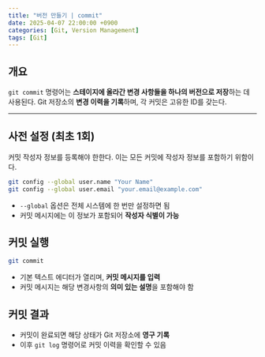 ```yaml
---
title: "버전 만들기 | commit"
date: 2025-04-07 22:00:00 +0900
categories: [Git, Version Management]
tags: [Git]
---
```


## **개요**
`git commit` 명령어는 **스테이지에 올라간 변경 사항들을 하나의 버전으로 저장**하는 데 사용된다. Git 저장소의 **변경 이력을 기록**하며, 각 커밋은 고유한 ID를 갖는다.

---

## **사전 설정 (최초 1회)**
커밋 작성자 정보를 등록해야 한한다. 이는 모든 커밋에 작성자 정보를 포함하기 위함이다.

```bash
git config --global user.name "Your Name"
git config --global user.email "your.email@example.com"
```

- `--global` 옵션은 전체 시스템에 한 번만 설정하면 됨
- 커밋 메시지에는 이 정보가 포함되어 **작성자 식별이 가능**

## **커밋 실행**

```bash
git commit
```

- 기본 텍스트 에디터가 열리며, **커밋 메시지를 입력**
- 커밋 메시지는 해당 변경사항의 **의미 있는 설명**을 포함해야 함

## **커밋 결과**

- 커밋이 완료되면 해당 상태가 Git 저장소에 **영구 기록**
- 이후 `git log` 명령어로 커밋 이력을 확인할 수 있음
